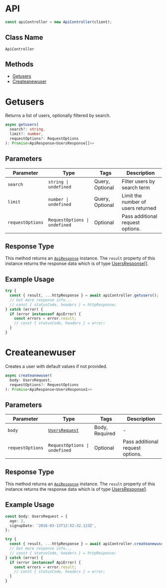 # API

```ts
const apiController = new ApiController(client);
```

## Class Name

`ApiController`

## Methods

* [Getusers](../../doc/controllers/api.md#getusers)
* [Createanewuser](../../doc/controllers/api.md#createanewuser)


# Getusers

Returns a list of users, optionally filtered by search.

```ts
async getusers(
  search?: string,
  limit?: number,
  requestOptions?: RequestOptions
): Promise<ApiResponse<UsersResponse[]>>
```

## Parameters

| Parameter | Type | Tags | Description |
|  --- | --- | --- | --- |
| `search` | `string \| undefined` | Query, Optional | Filter users by search term |
| `limit` | `number \| undefined` | Query, Optional | Limit the number of users returned |
| `requestOptions` | `RequestOptions \| undefined` | Optional | Pass additional request options. |

## Response Type

This method returns an [`ApiResponse`](../../doc/api-response.md) instance. The `result` property of this instance returns the response data which is of type [UsersResponse[]](../../doc/models/users-response.md).

## Example Usage

```ts
try {
  const { result, ...httpResponse } = await apiController.getusers();
  // Get more response info...
  // const { statusCode, headers } = httpResponse;
} catch (error) {
  if (error instanceof ApiError) {
    const errors = error.result;
    // const { statusCode, headers } = error;
  }
}
```


# Createanewuser

Creates a user with default values if not provided.

```ts
async createanewuser(
  body: UsersRequest,
  requestOptions?: RequestOptions
): Promise<ApiResponse<UsersResponse1>>
```

## Parameters

| Parameter | Type | Tags | Description |
|  --- | --- | --- | --- |
| `body` | [`UsersRequest`](../../doc/models/users-request.md) | Body, Required | - |
| `requestOptions` | `RequestOptions \| undefined` | Optional | Pass additional request options. |

## Response Type

This method returns an [`ApiResponse`](../../doc/api-response.md) instance. The `result` property of this instance returns the response data which is of type [UsersResponse1](../../doc/models/users-response-1.md).

## Example Usage

```ts
const body: UsersRequest = {
  age: 2,
  signupDate: '2016-03-13T12:52:32.123Z',
};

try {
  const { result, ...httpResponse } = await apiController.createanewuser(body);
  // Get more response info...
  // const { statusCode, headers } = httpResponse;
} catch (error) {
  if (error instanceof ApiError) {
    const errors = error.result;
    // const { statusCode, headers } = error;
  }
}
```

